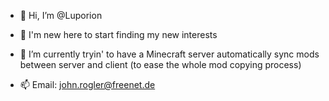 - 👋 Hi, I’m @Luporion
- 👀 I'm new here to start finding my new interests
- 🌱 I’m currently tryin' to have a Minecraft server automatically sync mods between server and client (to ease the whole mod copying process)

- 📫 Email: john.rogler@freenet.de
